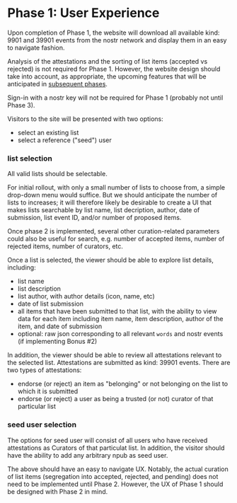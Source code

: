 Phase 1: User Experience
=====

Upon completion of Phase 1, the website will download all available kind: 9901 and 39901 events from the nostr network and display them in an easy to navigate fashion. 

Analysis of the attestations and the sorting of list items (accepted vs rejected) is not required for Phase 1. However, the website design should take into account, as appropriate, the upcoming features that will be anticipated in [subsequent phases](https://github.com/wds4/DCoSL/tree/main/bounties/curatedLists).

Sign-in with a nostr key will not be required for Phase 1 (probably not until Phase 3).

Visitors to the site will be presented with two options:
- select an existing list 
- select a reference ("seed") user

### list selection

All valid lists should be selectable. 

For initial rollout, with only a small number of lists to choose from, a simple drop-down menu would suffice. But we should anticipate the number of lists to increases; it will therefore likely be desirable to create a UI that makes lists searchable by list name, list decription, author, date of submission, list event ID, and/or number of proposed items. 

Once phase 2 is implemented, several other curation-related parameters could also be useful for search, e.g. number of accepted items, number of rejected items, number of curators, etc.

Once a list is selected, the viewer should be able to explore list details, including:
- list name
- list description
- list author, with author details (icon, name, etc)
- date of list submission
- all items that have been submitted to that list, with the ability to view data for each item including item name, item description, author of the item, and date of submission
- optional: raw json corresponding to all relevant `words` and nostr events (if implementing Bonus #2)

In addition, the viewer should be able to review all attestations relevant to the selected list. Attestations are submitted as kind: 39901 events. There are two types of attestations:
- endorse (or reject) an item as "belonging" or not belonging on the list to which it is submitted
- endorse (or reject) a user as being a trusted (or not) curator of that particular list

### seed user selection

The options for seed user will consist of all users who have received attestations as Curators of that particulat list. In addition, the visitor should have the ability to add any arbitrary npub as seed user.

The above should have an easy to navigate UX. Notably, the actual curation of list items (segregation into accepted, rejected, and pending) does not need to be implemented until Phase 2. However, the UX of Phase 1 should be designed with Phase 2 in mind.
